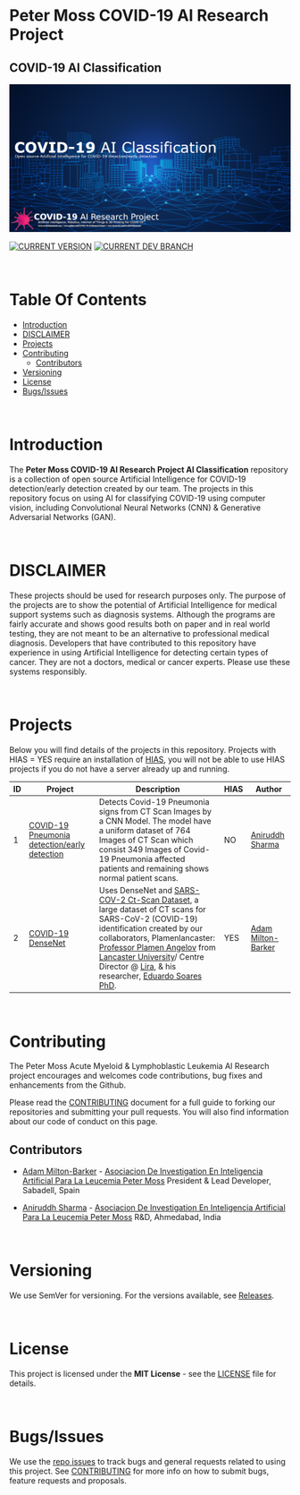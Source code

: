 # Peter Moss COVID-19 AI Research Project

## COVID-19 AI Classification

[![COVID-19 AI-Classification](Media/Images/covid-19-ai-classification.png)](https://github.com/COVID-19-AI-Research-Project/AI-Classification)

[![CURRENT VERSION](https://img.shields.io/badge/CURRENT%20VERSION-0.1.0-blue.svg)](https://github.com/COVID-19-AI-Research-Project/AI-Classification/tree/0.1.0) [![CURRENT DEV BRANCH](https://img.shields.io/badge/CURRENT%20DEV%20BRANCH-0.2.0-blue.svg)](https://github.com/COVID-19-AI-Research-Project/AI-Classification/tree/0.2.0)

&nbsp;

# Table Of Contents

- [Introduction](#introduction)
- [DISCLAIMER](#disclaimer)
- [Projects](#projects)
- [Contributing](#contributing)
  - [Contributors](#contributors)
- [Versioning](#versioning)
- [License](#license)
- [Bugs/Issues](#bugs-issues)

&nbsp;

# Introduction

The **Peter Moss COVID-19 AI Research Project AI Classification** repository is a collection of open source Artificial Intelligence for COVID-19 detection/early detection created by our team. The projects in this repository focus on using AI for classifying COVID-19 using computer vision, including Convolutional Neural Networks (CNN) & Generative Adversarial Networks (GAN).

&nbsp;

# DISCLAIMER

These projects should be used for research purposes only. The purpose of the projects are to show the potential of Artificial Intelligence for medical support systems such as diagnosis systems. Although the programs are fairly accurate and shows good results both on paper and in real world testing, they are not meant to be an alternative to professional medical diagnosis. Developers that have contributed to this repository have experience in using Artificial Intelligence for detecting certain types of cancer. They are not a doctors, medical or cancer experts. Please use these systems responsibly.

&nbsp;

# Projects

Below you will find details of the projects in this repository. Projects with HIAS = YES require an installation of [HIAS](https://github.com/LeukemiaAiResearch/HIAS "HIAS"), you will not be able to use HIAS projects if you do not have a server already up and running.

| ID  | Project                                                                                                    | Description                                                                                                                                                                                                                                                                                                                                                                                                                                                                                                                                 | HIAS | Author                                                                                                        |
| --- | ---------------------------------------------------------------------------------------------------------- | ------------------------------------------------------------------------------------------------------------------------------------------------------------------------------------------------------------------------------------------------------------------------------------------------------------------------------------------------------------------------------------------------------------------------------------------------------------------------------------------------------------------------------------------- | ---- | ------------------------------------------------------------------------------------------------------------- |
| 1   | [COVID-19 Pneumonia detection/early detection](Projects/1/ "COVID-19 Pneumonia detection/early detection") | Detects Covid-19 Pneumonia signs from CT Scan Images by a CNN Model. The model have a uniform dataset of 764 Images of CT Scan which consist 349 Images of Covid-19 Pneumonia affected patients and remaining shows normal patient scans.                                                                                                                                                                                                                                                                                                   | NO   | [Aniruddh Sharma](https://www.leukemiaresearchassociation.ai/team/aniruddh-sharma "Aniruddh Sharma")          |
| 2   | [COVID-19 DenseNet](Projects/2/ "COVID-19 DenseNet")                                                       | Uses DenseNet and [SARS-COV-2 Ct-Scan Dataset](https://www.kaggle.com/plameneduardo/sarscov2-ctscan-dataset "SARS-COV-2 Ct-Scan Dataset"), a large dataset of CT scans for SARS-CoV-2 (COVID-19) identification created by our collaborators, Plamenlancaster: [Professor Plamen Angelov](https://www.lancaster.ac.uk/lira/people/#d.en.397371) from [Lancaster University](https://www.lancaster.ac.uk/)/ Centre Director @ [Lira](https://www.lancaster.ac.uk/lira/), & his researcher, [Eduardo Soares PhD](https://www.lancaster.ac.uk/sci-tech/about-us/people/eduardo-almeida-soares). | YES  | [Adam Milton-Barker](https://www.leukemiaresearchassociation.ai/team/adam-milton-barker "Adam Milton-Barker") |

&nbsp;

# Contributing

The Peter Moss Acute Myeloid & Lymphoblastic Leukemia AI Research project encourages and welcomes code contributions, bug fixes and enhancements from the Github.

Please read the [CONTRIBUTING](CONTRIBUTING.md "CONTRIBUTING") document for a full guide to forking our repositories and submitting your pull requests. You will also find information about our code of conduct on this page.

## Contributors

- [Adam Milton-Barker](https://www.leukemiaresearchassociation.ai/team/adam-milton-barker "Adam Milton-Barker") - [Asociacion De Investigation En Inteligencia Artificial Para La Leucemia Peter Moss](https://www.leukemiaresearchassociation.ai "Asociacion De Investigation En Inteligencia Artificial Para La Leucemia Peter Moss") President & Lead Developer, Sabadell, Spain

- [Aniruddh Sharma](https://www.leukemiaresearchassociation.ai/team/aniruddh-sharma "Aniruddh Sharma") - [Asociacion De Investigation En Inteligencia Artificial Para La Leucemia Peter Moss](https://www.leukemiaresearchassociation.ai "Asociacion De Investigation En Inteligencia Artificial Para La Leucemia Peter Moss") R&D, Ahmedabad, India

&nbsp;

# Versioning

We use SemVer for versioning. For the versions available, see [Releases](releases "Releases").

&nbsp;

# License

This project is licensed under the **MIT License** - see the [LICENSE](LICENSE "LICENSE") file for details.

&nbsp;

# Bugs/Issues

We use the [repo issues](issues "repo issues") to track bugs and general requests related to using this project. See [CONTRIBUTING](CONTRIBUTING.md "CONTRIBUTING") for more info on how to submit bugs, feature requests and proposals.
